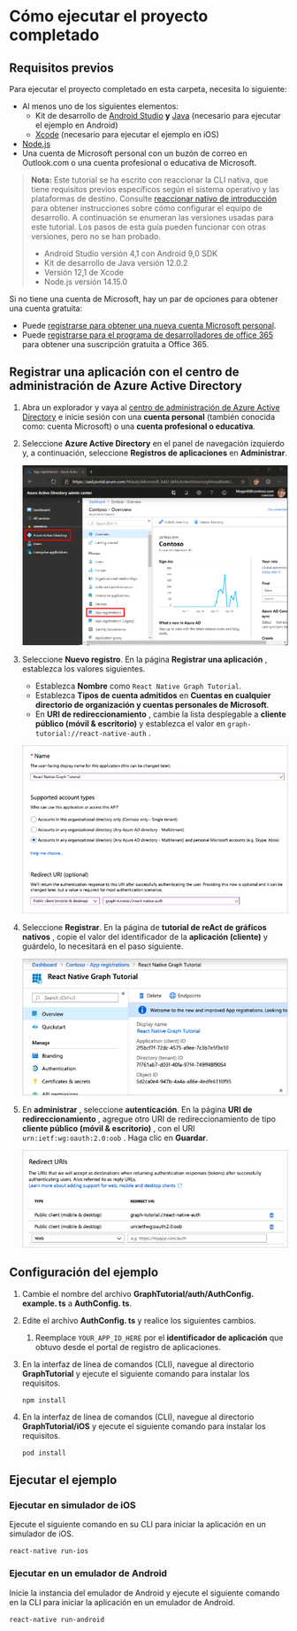 # <a name="how-to-run-the-completed-project"></a>Cómo ejecutar el proyecto completado

## <a name="prerequisites"></a>Requisitos previos

Para ejecutar el proyecto completado en esta carpeta, necesita lo siguiente:

- Al menos uno de los siguientes elementos:
  - Kit de desarrollo de [Android Studio](https://developer.android.com/studio/) **y** [Java](https://jdk.java.net) (necesario para ejecutar el ejemplo en Android)
  - [Xcode](https://developer.apple.com/xcode/) (necesario para ejecutar el ejemplo en iOS)
- [Node.js](https://nodejs.org)
- Una cuenta de Microsoft personal con un buzón de correo en Outlook.com o una cuenta profesional o educativa de Microsoft.

> **Nota:** Este tutorial se ha escrito con reaccionar la CLI nativa, que tiene requisitos previos específicos según el sistema operativo y las plataformas de destino. Consulte [reaccionar nativo de introducción](https://facebook.github.io/react-native/docs/getting-started) para obtener instrucciones sobre cómo configurar el equipo de desarrollo. A continuación se enumeran las versiones usadas para este tutorial. Los pasos de esta guía pueden funcionar con otras versiones, pero no se han probado.
>
> - Android Studio versión 4,1 con Android 9,0 SDK
> - Kit de desarrollo de Java versión 12.0.2
> - Versión 12,1 de Xcode
> - Node.js versión 14.15.0

Si no tiene una cuenta de Microsoft, hay un par de opciones para obtener una cuenta gratuita:

- Puede [registrarse para obtener una nueva cuenta Microsoft personal](https://signup.live.com/signup?wa=wsignin1.0&rpsnv=12&ct=1454618383&rver=6.4.6456.0&wp=MBI_SSL_SHARED&wreply=https://mail.live.com/default.aspx&id=64855&cbcxt=mai&bk=1454618383&uiflavor=web&uaid=b213a65b4fdc484382b6622b3ecaa547&mkt=E-US&lc=1033&lic=1).
- Puede [registrarse para el programa de desarrolladores de office 365](https://developer.microsoft.com/office/dev-program) para obtener una suscripción gratuita a Office 365.

## <a name="register-an-application-with-the-azure-active-directory-admin-center"></a>Registrar una aplicación con el centro de administración de Azure Active Directory

1. Abra un explorador y vaya al [centro de administración de Azure Active Directory](https://aad.portal.azure.com) e inicie sesión con una **cuenta personal** (también conocida como: cuenta Microsoft) o una **cuenta profesional o educativa**.

1. Seleccione **Azure Active Directory** en el panel de navegación izquierdo y, a continuación, seleccione **Registros de aplicaciones** en **Administrar**.

    ![Una captura de pantalla de los registros de la aplicación ](/tutorial/images/aad-portal-app-registrations.png)

1. Seleccione **Nuevo registro**. En la página **Registrar una aplicación** , establezca los valores siguientes.

    - Establezca **Nombre** como `React Native Graph Tutorial`.
    - Establezca **Tipos de cuenta admitidos** en **Cuentas en cualquier directorio de organización y cuentas personales de Microsoft**.
    - En **URI de redireccionamiento** , cambie la lista desplegable a **cliente público (móvil & escritorio)** y establezca el valor en `graph-tutorial://react-native-auth` .

    ![Captura de pantalla de la página registrar una aplicación](/tutorial/images/aad-register-an-app.png)

1. Seleccione **Registrar**. En la página de **tutorial de reAct de gráficos nativos** , copie el valor del identificador de la **aplicación (cliente)** y guárdelo, lo necesitará en el paso siguiente.

    ![Captura de pantalla del identificador de la aplicación del nuevo registro de la aplicación](/tutorial/images/aad-application-id.png)

1. En **administrar** , seleccione **autenticación**. En la página **URI de redireccionamiento** , agregue otro URI de redireccionamiento de tipo **cliente público (móvil & escritorio)** , con el URI `urn:ietf:wg:oauth:2.0:oob` . Haga clic en **Guardar**.

    ![Captura de pantalla de la página URI de redireccionamiento](/tutorial/images/aad-redirect-uris.png)

## <a name="configure-the-sample"></a>Configuración del ejemplo

1. Cambie el nombre del archivo **GraphTutorial/auth/AuthConfig. example. ts** a **AuthConfig. ts**.
1. Edite el archivo **AuthConfig. ts** y realice los siguientes cambios.
    1. Reemplace `YOUR_APP_ID_HERE` por el **identificador de aplicación** que obtuvo desde el portal de registro de aplicaciones.

1. En la interfaz de línea de comandos (CLI), navegue al directorio **GraphTutorial** y ejecute el siguiente comando para instalar los requisitos.

    ```Shell
    npm install
    ```

1. En la interfaz de línea de comandos (CLI), navegue al directorio **GraphTutorial/iOS** y ejecute el siguiente comando para instalar los requisitos.

    ```Shell
    pod install
    ```

## <a name="run-the-sample"></a>Ejecutar el ejemplo

### <a name="run-on-ios-simulator"></a>Ejecutar en simulador de iOS

Ejecute el siguiente comando en su CLI para iniciar la aplicación en un simulador de iOS.

```Shell
react-native run-ios
```

### <a name="run-on-android-emulator"></a>Ejecutar en un emulador de Android

Inicie la instancia del emulador de Android y ejecute el siguiente comando en la CLI para iniciar la aplicación en un emulador de Android.

```Shell
react-native run-android
```
